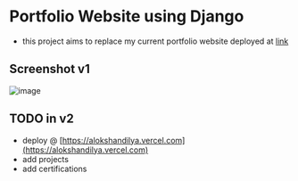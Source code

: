 # Portfolio Website using Django

- this project aims to replace my current portfolio website deployed at [link](https://alokshandilya.vercel.app)

## Screenshot v1

![image](https://github.com/user-attachments/assets/73bf140f-2320-4a2e-b596-0ef672e4be75)

## TODO in v2

- deploy @ [https://alokshandilya.vercel.com](https://alokshandilya.vercel.com)
- add projects
- add certifications
